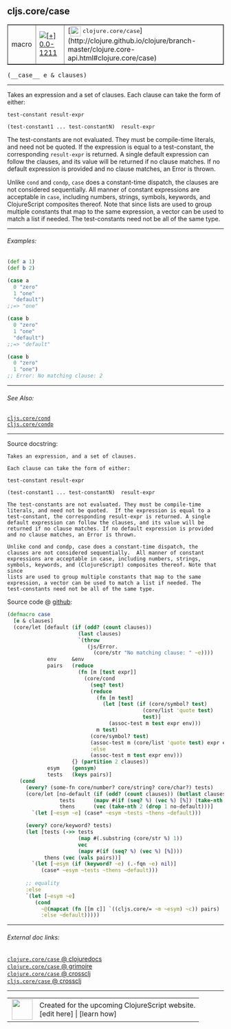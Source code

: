 ## cljs.core/case



 <table border="1">
<tr>
<td>macro</td>
<td><a href="https://github.com/cljsinfo/cljs-api-docs/tree/0.0-1211"><img valign="middle" alt="[+] 0.0-1211" title="Added in 0.0-1211" src="https://img.shields.io/badge/+-0.0--1211-lightgrey.svg"></a> </td>
<td>
[<img height="24px" valign="middle" src="http://i.imgur.com/1GjPKvB.png"> <samp>clojure.core/case</samp>](http://clojure.github.io/clojure/branch-master/clojure.core-api.html#clojure.core/case)
</td>
</tr>
</table>


 <samp>
(__case__ e & clauses)<br>
</samp>

---

Takes an expression and a set of clauses. Each clause can take the form of
either:

`test-constant result-expr`

`(test-constant1 ... test-constantN)  result-expr`

The test-constants are not evaluated. They must be compile-time literals, and
need not be quoted. If the expression is equal to a test-constant, the
corresponding `result-expr` is returned. A single default expression can follow
the clauses, and its value will be returned if no clause matches. If no default
expression is provided and no clause matches, an Error is thrown.

Unlike `cond` and `condp`, `case` does a constant-time dispatch, the clauses are
not considered sequentially. All manner of constant expressions are acceptable
in `case`, including numbers, strings, symbols, keywords, and ClojureScript
composites thereof. Note that since lists are used to group multiple constants
that map to the same expression, a vector can be used to match a list if needed.
The test-constants need not be all of the same type.



---

###### Examples:

```clj
(def a 1)
(def b 2)

(case a
  0 "zero"
  1 "one"
  "default")
;;=> "one"

(case b
  0 "zero"
  1 "one"
  "default")
;;=> "default"

(case b
  0 "zero"
  1 "one")
;; Error: No matching clause: 2
```



---

###### See Also:

[`cljs.core/cond`](../cljs.core/cond.md)<br>
[`cljs.core/condp`](../cljs.core/condp.md)<br>

---


Source docstring:

```
Takes an expression, and a set of clauses.

Each clause can take the form of either:

test-constant result-expr

(test-constant1 ... test-constantN)  result-expr

The test-constants are not evaluated. They must be compile-time
literals, and need not be quoted.  If the expression is equal to a
test-constant, the corresponding result-expr is returned. A single
default expression can follow the clauses, and its value will be
returned if no clause matches. If no default expression is provided
and no clause matches, an Error is thrown.

Unlike cond and condp, case does a constant-time dispatch, the
clauses are not considered sequentially.  All manner of constant
expressions are acceptable in case, including numbers, strings,
symbols, keywords, and (ClojureScript) composites thereof. Note that since
lists are used to group multiple constants that map to the same
expression, a vector can be used to match a list if needed. The
test-constants need not be all of the same type.
```


Source code @ [github](https://github.com/clojure/clojurescript/blob/r3058/src/clj/cljs/core.clj#L1400-L1469):

```clj
(defmacro case
  [e & clauses]
  (core/let [default (if (odd? (count clauses))
                       (last clauses)
                       `(throw
                          (js/Error.
                            (core/str "No matching clause: " ~e))))
             env     &env
             pairs   (reduce
                       (fn [m [test expr]]
                         (core/cond
                           (seq? test)
                           (reduce
                             (fn [m test]
                               (let [test (if (core/symbol? test)
                                            (core/list 'quote test)
                                            test)]
                                 (assoc-test m test expr env)))
                             m test)
                           (core/symbol? test)
                           (assoc-test m (core/list 'quote test) expr env)
                           :else
                           (assoc-test m test expr env)))
                     {} (partition 2 clauses))
             esym    (gensym)
             tests   (keys pairs)]
    (cond
      (every? (some-fn core/number? core/string? core/char?) tests)
      (core/let [no-default (if (odd? (count clauses)) (butlast clauses) clauses)
                 tests      (mapv #(if (seq? %) (vec %) [%]) (take-nth 2 no-default))
                 thens      (vec (take-nth 2 (drop 1 no-default)))]
        `(let [~esym ~e] (case* ~esym ~tests ~thens ~default)))

      (every? core/keyword? tests)
      (let [tests (->> tests
                       (map #(.substring (core/str %) 1))
                       vec
                       (mapv #(if (seq? %) (vec %) [%])))
            thens (vec (vals pairs))]
        `(let [~esym (if (keyword? ~e) (.-fqn ~e) nil)]
           (case* ~esym ~tests ~thens ~default)))
      
      ;; equality
      :else
      `(let [~esym ~e]
         (cond
           ~@(mapcat (fn [[m c]] `((cljs.core/= ~m ~esym) ~c)) pairs)
           :else ~default)))))
```

<!--
Repo - tag - source tree - lines:

 <pre>
clojurescript @ r3058
└── src
    └── clj
        └── cljs
            └── <ins>[core.clj:1400-1469](https://github.com/clojure/clojurescript/blob/r3058/src/clj/cljs/core.clj#L1400-L1469)</ins>
</pre>

-->

---



###### External doc links:

[`clojure.core/case` @ clojuredocs](http://clojuredocs.org/clojure.core/case)<br>
[`clojure.core/case` @ grimoire](http://conj.io/store/v1/org.clojure/clojure/1.7.0-beta3/clj/clojure.core/case/)<br>
[`clojure.core/case` @ crossclj](http://crossclj.info/fun/clojure.core/case.html)<br>
[`cljs.core/case` @ crossclj](http://crossclj.info/fun/cljs.core/case.html)<br>

---

 <table>
<tr><td>
<img valign="middle" align="right" width="48px" src="http://i.imgur.com/Hi20huC.png">
</td><td>
Created for the upcoming ClojureScript website.<br>
[edit here] | [learn how]
</td></tr></table>

[edit here]:https://github.com/cljsinfo/cljs-api-docs/blob/master/cljsdoc/cljs.core/case.cljsdoc
[learn how]:https://github.com/cljsinfo/cljs-api-docs/wiki/cljsdoc-files

<!--

This information was too distracting to show to readers, but I'll leave it
commented here since it is helpful to:

- pretty-print the data used to generate this document
- and show how to retrieve that data



The API data for this symbol:

```clj
{:description "Takes an expression and a set of clauses. Each clause can take the form of\neither:\n\n`test-constant result-expr`\n\n`(test-constant1 ... test-constantN)  result-expr`\n\nThe test-constants are not evaluated. They must be compile-time literals, and\nneed not be quoted. If the expression is equal to a test-constant, the\ncorresponding `result-expr` is returned. A single default expression can follow\nthe clauses, and its value will be returned if no clause matches. If no default\nexpression is provided and no clause matches, an Error is thrown.\n\nUnlike `cond` and `condp`, `case` does a constant-time dispatch, the clauses are\nnot considered sequentially. All manner of constant expressions are acceptable\nin `case`, including numbers, strings, symbols, keywords, and ClojureScript\ncomposites thereof. Note that since lists are used to group multiple constants\nthat map to the same expression, a vector can be used to match a list if needed.\nThe test-constants need not be all of the same type.",
 :ns "cljs.core",
 :name "case",
 :signature ["[e & clauses]"],
 :history [["+" "0.0-1211"]],
 :type "macro",
 :related ["cljs.core/cond" "cljs.core/condp"],
 :full-name-encode "cljs.core/case",
 :source {:code "(defmacro case\n  [e & clauses]\n  (core/let [default (if (odd? (count clauses))\n                       (last clauses)\n                       `(throw\n                          (js/Error.\n                            (core/str \"No matching clause: \" ~e))))\n             env     &env\n             pairs   (reduce\n                       (fn [m [test expr]]\n                         (core/cond\n                           (seq? test)\n                           (reduce\n                             (fn [m test]\n                               (let [test (if (core/symbol? test)\n                                            (core/list 'quote test)\n                                            test)]\n                                 (assoc-test m test expr env)))\n                             m test)\n                           (core/symbol? test)\n                           (assoc-test m (core/list 'quote test) expr env)\n                           :else\n                           (assoc-test m test expr env)))\n                     {} (partition 2 clauses))\n             esym    (gensym)\n             tests   (keys pairs)]\n    (cond\n      (every? (some-fn core/number? core/string? core/char?) tests)\n      (core/let [no-default (if (odd? (count clauses)) (butlast clauses) clauses)\n                 tests      (mapv #(if (seq? %) (vec %) [%]) (take-nth 2 no-default))\n                 thens      (vec (take-nth 2 (drop 1 no-default)))]\n        `(let [~esym ~e] (case* ~esym ~tests ~thens ~default)))\n\n      (every? core/keyword? tests)\n      (let [tests (->> tests\n                       (map #(.substring (core/str %) 1))\n                       vec\n                       (mapv #(if (seq? %) (vec %) [%])))\n            thens (vec (vals pairs))]\n        `(let [~esym (if (keyword? ~e) (.-fqn ~e) nil)]\n           (case* ~esym ~tests ~thens ~default)))\n      \n      ;; equality\n      :else\n      `(let [~esym ~e]\n         (cond\n           ~@(mapcat (fn [[m c]] `((cljs.core/= ~m ~esym) ~c)) pairs)\n           :else ~default)))))",
          :title "Source code",
          :repo "clojurescript",
          :tag "r3058",
          :filename "src/clj/cljs/core.clj",
          :lines [1400 1469]},
 :examples [{:id "09a90c",
             :content "```clj\n(def a 1)\n(def b 2)\n\n(case a\n  0 \"zero\"\n  1 \"one\"\n  \"default\")\n;;=> \"one\"\n\n(case b\n  0 \"zero\"\n  1 \"one\"\n  \"default\")\n;;=> \"default\"\n\n(case b\n  0 \"zero\"\n  1 \"one\")\n;; Error: No matching clause: 2\n```"}],
 :full-name "cljs.core/case",
 :clj-symbol "clojure.core/case",
 :docstring "Takes an expression, and a set of clauses.\n\nEach clause can take the form of either:\n\ntest-constant result-expr\n\n(test-constant1 ... test-constantN)  result-expr\n\nThe test-constants are not evaluated. They must be compile-time\nliterals, and need not be quoted.  If the expression is equal to a\ntest-constant, the corresponding result-expr is returned. A single\ndefault expression can follow the clauses, and its value will be\nreturned if no clause matches. If no default expression is provided\nand no clause matches, an Error is thrown.\n\nUnlike cond and condp, case does a constant-time dispatch, the\nclauses are not considered sequentially.  All manner of constant\nexpressions are acceptable in case, including numbers, strings,\nsymbols, keywords, and (ClojureScript) composites thereof. Note that since\nlists are used to group multiple constants that map to the same\nexpression, a vector can be used to match a list if needed. The\ntest-constants need not be all of the same type."}

```

Retrieve the API data for this symbol:

```clj
;; from Clojure REPL
(require '[clojure.edn :as edn])
(-> (slurp "https://raw.githubusercontent.com/cljsinfo/cljs-api-docs/catalog/cljs-api.edn")
    (edn/read-string)
    (get-in [:symbols "cljs.core/case"]))
```

-->

